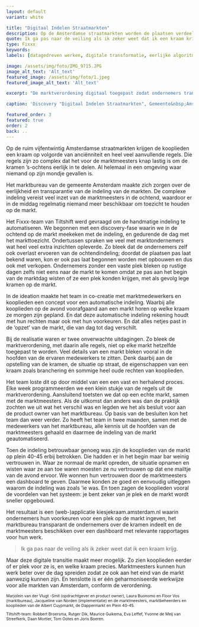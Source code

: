 ```yaml
---
layout: default
variant: white

title: "Digitaal Indelen Straatmarkten"
description: Op de Amsterdamse straatmarkten worden de plaatsen verdeeld op basis van heel veel regels. Maar gaat dit wel eerlijk en transparant? En kost het niet teveel tijd? Tiltshift organiseerde digitale innovatie op de straatmarkten van Amsterdam.
quote: Ik ga pas naar de veiling als ik zeker weet dat ik een kraam krijg.
type: Fixxx
keywords:
labels: [datagedreven werken, digitale transformatie, eerlijke algoritmes, public code]

image: /assets/img/foto/IMG_9715.JPG
image_alt_text: 'Alt_text'
featured_image: /assets/img/foto/1.jpeg
featured_image_alt_text: 'Alt_text'

excerpt: "De marktverordening digitaal toegepast zodat ondernemers transparant hun plaats op de Amsterdamse markt krijgen."

caption: 'Discovery "Digitaal Indelen Straatmarkten", Gemeente&nbsp;Amsterdam'

featured_order: 3
featured: true
order: 2
back: ..
---
```

Op de ruim vijfentwintig Amsterdamse straatmarkten krijgen de kooplieden een kraam op volgorde van anciënniteit en heel veel aanvullende regels. Die regels zijn zo complex dat het voor de marktmeesters knap lastig is om de kramen ’s-ochtens eerlijk in te delen. Al helemaal in een omgeving waar niemand op zijn mondje gevallen is.

Het marktbureau van de gemeente Amsterdam maakte zich zorgen over de eerlijkheid en transparantie van de indeling van de markten. De complexe indeling vereist veel inzet van de marktmeesters in de ochtend, waardoor er in de middag regelmatig niemand meer beschikbaar om toezicht te houden op de markt.

Het Fixxx-team van Tiltshift werd gevraagd om de handmatige indeling te automatiseren. We begonnen met een discovery-fase waarin we in de ochtend op de markt meekeken met de indeling, en gedurende de dag met het markttoezicht. Ondertussen spraken we veel met marktondernemers wat heel veel extra inzichten opleverde. Zo bleek dat de ondernemers zelf ook overlast ervoeren van de ochtendindeling; doordat de plaatsen pas laat bekend waren, kon er ook pas laat begonnen worden met opbouwen en dus ook met verkopen. Ondernemers zonder een vaste plek bleken op rustige dagen zelfs niet eens naar de markt te komen omdat ze pas aan het begin van de marktdag wisten of ze een plek konden krijgen, met als gevolg lege kramen op de markt.

In de ideation maakte het team in co-creatie met marktmedewerkers en kooplieden een concept voor een automatische indeling. Waarbij alle kooplieden op de avond voorafgaand aan een markt horen op welke kraam ze morgen zijn gepland. En dat deze automatische indeling rekening houdt met hun rechten maar ook met hun voorkeuren. En dat alles netjes past in de ‘opzet’ van de markt, die van dag tot dag verschilt.

Bij de realisatie waren er twee onverwachte uitdagingen. Zo bleek de marktverordening, met daarin alle regels, niet op elke markt hetzelfde toegepast te worden. Veel details van een markt bleken vooral in de hoofden van de ervaren medewerkers te zitten. Denk daarbij aan de opstelling van de kramen, de situatie op straat, de eigenschappen van een kraam zoals branchering én sommige heel oude rechten van kooplieden.

<div class="article-image" style="background-image: url(/assets/img/foto/IMG_9834_2.JPG)">
    <div class="slope"></div>
    <div class="slope slope--flip"></div>
</div>

Het team loste dit op door middel van een een vast en herhalend proces. Elke week programmeerden we een klein stukje van de regels uit de marktverordening. Aansluitend toetsten we dat op een echte markt, samen met de marktmeesters. Als de uitkomst dan anders was dan de praktijk zochten we uit wat het verschil was en legden we het als besluit voor aan de product owner van het marktbureau. Op basis van de besluiten kon het team dan weer verder. Zo heeft het team in twee maanden, samen met de medewerkers van het marktbureau, alle kennis uit de hoofden van de marktmeesters gehaald en daarmee de indeling van de markt geautomatiseerd.

Toen de indeling betrouwbaar genoeg was zijn de kooplieden van de markt op plein 40-45 erbij betrokken. Die hadden er in het begin maar bar weinig vertrouwen in. Waar ze normaal de markt opreden, de situatie opnamen en wisten waar ze aan toe waren moesten ze nu vertrouwen op dat ene mailtje van de avond ervoor. We wonnen hun vertrouwen door de marktmeesters een dashboard te geven. Daarmee konden ze goed en eenvoudig uitleggen waarom de indeling was zoals ’ie was. En toen zagen de kooplieden vooral de voordelen van het systeem: je bent zeker van je plek en de markt wordt sneller opgebouwd.

Het resultaat is een (web-)applicatie kiesjekraam.amsterdam.nl waarin ondernemers hun voorkeuren voor een plek op de markt ingeven, het marktbureau transparant de ondernemers over de kramen indeelt en de marktmeesters beschikken over een dashboard met relevante rapportages voor hun werk.

> Ik ga pas naar de veiling als ik zeker weet dat ik een kraam krijg.

Maar deze digitale transitie maakt meer mogelijk. Zo zien kooplieden eerder of er plek voor ze is, en welke kraam precies. Marktmeesters kunnen hun werk beter over de dag spreiden zodat ze ook aan het eind van de markt aanwezig kunnen zijn. En tenslotte is er één geharmoniseerde werkwijze voor alle markten van Amsterdam, conform de verordening.

<p style="font-size: 0.75em">
    Marjolein van der Vlugt -Smit (opdrachtgever en product owner), Laura Buonomo en Floor Vos (marktbureau), Jacqueline van Norden (implementatie) en de marktmeesters, marktbeheerders en kooplieden van de Albert Cuypmarkt, de Dappermarkt en Plein 40-45.
</p>
<p style="font-size: 0.75em">
    Tiltshift-team: Robbert Broersma, Rutger Dik, Maurice Guikema, Eva Leffef, Yvonne de Meij van Streefkerk, Daan Mortier, Tom Ootes en Joris Boeren.
</p>
